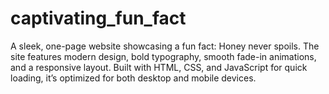 # captivating_fun_fact
A sleek, one-page website showcasing a fun fact: Honey never spoils. The site features modern design, bold typography, smooth fade-in animations, and a responsive layout. Built with HTML, CSS, and JavaScript for quick loading, it’s optimized for both desktop and mobile devices.
